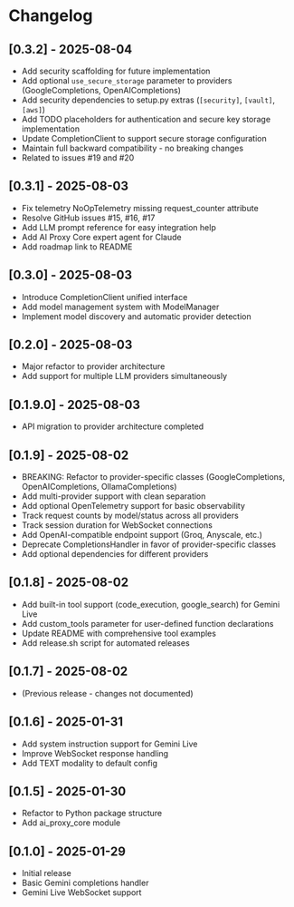 # Changelog

## [0.3.2] - 2025-08-04
- Add security scaffolding for future implementation
- Add optional `use_secure_storage` parameter to providers (GoogleCompletions, OpenAICompletions)
- Add security dependencies to setup.py extras (`[security]`, `[vault]`, `[aws]`)
- Add TODO placeholders for authentication and secure key storage implementation
- Update CompletionClient to support secure storage configuration
- Maintain full backward compatibility - no breaking changes
- Related to issues #19 and #20

## [0.3.1] - 2025-08-03
- Fix telemetry NoOpTelemetry missing request_counter attribute
- Resolve GitHub issues #15, #16, #17
- Add LLM prompt reference for easy integration help
- Add AI Proxy Core expert agent for Claude
- Add roadmap link to README

## [0.3.0] - 2025-08-03
- Introduce CompletionClient unified interface
- Add model management system with ModelManager
- Implement model discovery and automatic provider detection

## [0.2.0] - 2025-08-03
- Major refactor to provider architecture
- Add support for multiple LLM providers simultaneously

## [0.1.9.0] - 2025-08-03
- API migration to provider architecture completed
## [0.1.9] - 2025-08-02
- BREAKING: Refactor to provider-specific classes (GoogleCompletions, OpenAICompletions, OllamaCompletions)
- Add multi-provider support with clean separation
- Add optional OpenTelemetry support for basic observability
- Track request counts by model/status across all providers
- Track session duration for WebSocket connections
- Add OpenAI-compatible endpoint support (Groq, Anyscale, etc.)
- Deprecate CompletionsHandler in favor of provider-specific classes
- Add optional dependencies for different providers

## [0.1.8] - 2025-08-02
- Add built-in tool support (code_execution, google_search) for Gemini Live
- Add custom_tools parameter for user-defined function declarations
- Update README with comprehensive tool examples
- Add release.sh script for automated releases

## [0.1.7] - 2025-08-02
- (Previous release - changes not documented)

## [0.1.6] - 2025-01-31
- Add system instruction support for Gemini Live
- Improve WebSocket response handling
- Add TEXT modality to default config

## [0.1.5] - 2025-01-30
- Refactor to Python package structure
- Add ai_proxy_core module

## [0.1.0] - 2025-01-29
- Initial release
- Basic Gemini completions handler
- Gemini Live WebSocket support